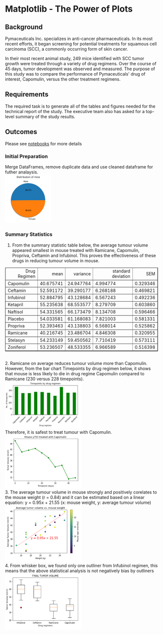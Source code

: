 # Matplotlib - The Power of Plots

## Background

Pymaceuticals Inc. specializes in anti-cancer pharmaceuticals. In its most recent efforts, it began screening for potential treatments for squamous cell carcinoma (SCC), a commonly occurring form of skin cancer.

In their most recent animal study, 249 mice identified with SCC tumor growth were treated through a variety of drug regimens. Over the course of 45 days, tumor development was observed and measured. The purpose of this study was to compare the performance of Pymaceuticals' drug of interest, Capomulin, versus the other treatment regimens. 

## Requirements
The required task is to generate all of the tables and figures needed for the technical report of the study. The executive team also has asked for a top-level summary of the study results.

## Outcomes
Please see [notebooks](pymaceuticals_starter.ipynb) for more details 

### Initial Preparation

Merge DataFrames, remove duplicate data and use cleaned dataframe for futher analaysis.
</br>
<img src="images\pie_chart.png" width="30%" height="30%">
</br>
### Summary Statistics
1.	From the summary statistic table below, the average tumour volume appeared smallest in mouse treated with Ramicane, Capomulin, Propriva, Ceftamin and Infubinol. This proves the effectiveness of these drugs in reducing tumour volume in mouse.
<table class="dataframe" border="1">
  <thead>
    <tr style="text-align: right;">
      <td>Drug Regimen</td>
      <td>mean</td>
      <td>variance</td>
      <td>standard deviation</td>
      <td>SEM</td>
    </tr>
  </thead>
  <tbody>
    <tr>
      <td>Capomulin</td>
      <td>40.675741</td>
      <td>24.947764</td>
      <td>4.994774</td>
      <td>0.329346</td>
    </tr>
    <tr>
      <td>Ceftamin</td>
      <td>52.591172</td>
      <td>39.290177</td>
      <td>6.268188</td>
      <td>0.469821</td>
    </tr>
    <tr>
      <td>Infubinol</td>
      <td>52.884795</td>
      <td>43.128684</td>
      <td>6.567243</td>
      <td>0.492236</td>
    </tr>
    <tr>
      <td>Ketapril</td>
      <td>55.235638</td>
      <td>68.553577</td>
      <td>8.279709</td>
      <td>0.603860</td>
    </tr>
    <tr>
      <td>Naftisol</td>
      <td>54.331565</td>
      <td>66.173479</td>
      <td>8.134708</td>
      <td>0.596466</td>
    </tr>
    <tr>
      <td>Placebo</td>
      <td>54.033581</td>
      <td>61.168083</td>
      <td>7.821003</td>
      <td>0.581331</td>
    </tr>
    <tr>
      <td>Propriva</td>
      <td>52.393463</td>
      <td>43.138803</td>
      <td>6.568014</td>
      <td>0.525862</td>
    </tr>
    <tr>
      <td>Ramicane</td>
      <td>40.216745</td>
      <td>23.486704</td>
      <td>4.846308</td>
      <td>0.320955</td>
    </tr>
    <tr>
      <td>Stelasyn</td>
      <td>54.233149</td>
      <td>59.450562</td>
      <td>7.710419</td>
      <td>0.573111</td>
    </tr>
    <tr>
      <td>Zoniferol</td>
      <td>53.236507</td>
      <td>48.533355</td>
      <td>6.966589</td>
      <td>0.516398</td>
    </tr>
  </tbody>
</table>
</br>
2.	Ramicane on average reduces tumour volume more than Capomulin. However, from the bar chart Timepoints by drug regimen below, it shows that mouse is less likely to die in drug regime Capomulin compared to Ramicane (230 versus 228 timepoints).
</br>
<img src="images\bar_chart.png" width="50%" height="50%">
</br>
Therefore, it is safest to treat tumour with Capomulin.
</br>
<img src="images\line_chart.png" width="50%" height="50%">
</br>
3.	The average tumour volume in mouse strongly and positively corelates to the mouse weight (r = 0.84) and it can be estimated based on a linear equation: y = 0.95x + 21.55 (x: mouse weight, y: average tumour volume)
</br>
<img src="images\linear_regression.png" width="50%" height="50%">
</br>
4.	From whisker box, we found only one outliner from Infubinol regimen, this means that the above statistical analysis is not negatively bias by outliners
</br>
<img src="images\box_plot.png" width="50%" height="50%">
</br>
